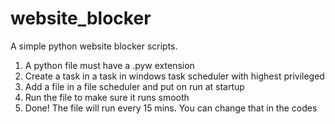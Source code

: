 # website_blocker
A simple python website blocker scripts.

1. A python file must have a .pyw extension
2. Create a task in a task in windows task scheduler with highest privileged
3. Add a file in a file scheduler and put on run at startup
4. Run the file to make sure it runs smooth
5. Done! The file will run every 15 mins. You can change that in the codes
